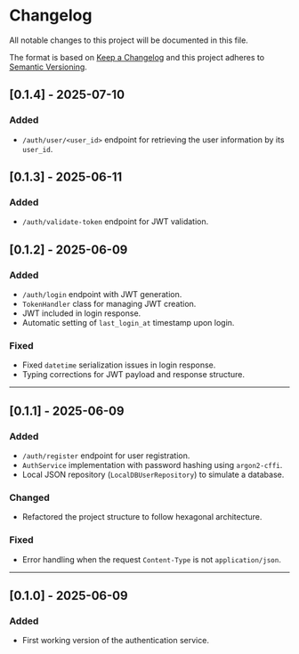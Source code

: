 # Changelog

All notable changes to this project will be documented in this file.

The format is based on [Keep a Changelog](https://keepachangelog.com/)
and this project adheres to [Semantic Versioning](https://semver.org/).

## [0.1.4] - 2025-07-10
### Added
- `/auth/user/<user_id>` endpoint for retrieving the user information by its `user_id`.

## [0.1.3] - 2025-06-11
### Added
- `/auth/validate-token` endpoint for JWT validation.

## [0.1.2] - 2025-06-09

### Added
- `/auth/login` endpoint with JWT generation.
- `TokenHandler` class for managing JWT creation.
- JWT included in login response.
- Automatic setting of `last_login_at` timestamp upon login.

### Fixed
- Fixed `datetime` serialization issues in login response.
- Typing corrections for JWT payload and response structure.

---

## [0.1.1] - 2025-06-09

### Added
- `/auth/register` endpoint for user registration.
- `AuthService` implementation with password hashing using `argon2-cffi`.
- Local JSON repository (`LocalDBUserRepository`) to simulate a database.

### Changed
- Refactored the project structure to follow hexagonal architecture.

### Fixed
- Error handling when the request `Content-Type` is not `application/json`.

---

## [0.1.0] - 2025-06-09

### Added
- First working version of the authentication service.
